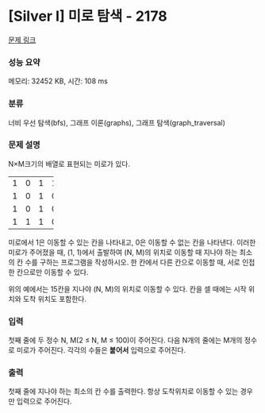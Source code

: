 # [Silver I] 미로 탐색 - 2178 

[문제 링크](https://www.acmicpc.net/problem/2178) 

### 성능 요약

메모리: 32452 KB, 시간: 108 ms

### 분류

너비 우선 탐색(bfs), 그래프 이론(graphs), 그래프 탐색(graph_traversal)

### 문제 설명

<p style="user-select: auto;">N×M크기의 배열로 표현되는 미로가 있다.</p>

<table class="table table-bordered" style="width: 18%; user-select: auto;">
	<tbody style="user-select: auto;">
		<tr style="user-select: auto;">
			<td style="width: 3%; user-select: auto;">1</td>
			<td style="width: 3%; user-select: auto;">0</td>
			<td style="width: 3%; user-select: auto;">1</td>
			<td style="width: 3%; user-select: auto;">1</td>
			<td style="width: 3%; user-select: auto;">1</td>
			<td style="width: 3%; user-select: auto;">1</td>
		</tr>
		<tr style="user-select: auto;">
			<td style="user-select: auto;">1</td>
			<td style="user-select: auto;">0</td>
			<td style="user-select: auto;">1</td>
			<td style="user-select: auto;">0</td>
			<td style="user-select: auto;">1</td>
			<td style="user-select: auto;">0</td>
		</tr>
		<tr style="user-select: auto;">
			<td style="user-select: auto;">1</td>
			<td style="user-select: auto;">0</td>
			<td style="user-select: auto;">1</td>
			<td style="user-select: auto;">0</td>
			<td style="user-select: auto;">1</td>
			<td style="user-select: auto;">1</td>
		</tr>
		<tr style="user-select: auto;">
			<td style="user-select: auto;">1</td>
			<td style="user-select: auto;">1</td>
			<td style="user-select: auto;">1</td>
			<td style="user-select: auto;">0</td>
			<td style="user-select: auto;">1</td>
			<td style="user-select: auto;">1</td>
		</tr>
	</tbody>
</table>

<p style="user-select: auto;">미로에서 1은 이동할 수 있는 칸을 나타내고, 0은 이동할 수 없는 칸을 나타낸다. 이러한 미로가 주어졌을 때, (1, 1)에서 출발하여 (N, M)의 위치로 이동할 때 지나야 하는 최소의 칸 수를 구하는 프로그램을 작성하시오. 한 칸에서 다른 칸으로 이동할 때, 서로 인접한 칸으로만 이동할 수 있다.</p>

<p style="user-select: auto;">위의 예에서는 15칸을 지나야 (N, M)의 위치로 이동할 수 있다. 칸을 셀 때에는 시작 위치와 도착 위치도 포함한다.</p>

### 입력 

 <p style="user-select: auto;">첫째 줄에 두 정수 N, M(2 ≤ N, M ≤ 100)이 주어진다. 다음 N개의 줄에는 M개의 정수로 미로가 주어진다. 각각의 수들은 <strong style="user-select: auto;">붙어서</strong> 입력으로 주어진다.</p>

### 출력 

 <p style="user-select: auto;">첫째 줄에 지나야 하는 최소의 칸 수를 출력한다. 항상 도착위치로 이동할 수 있는 경우만 입력으로 주어진다.</p>

